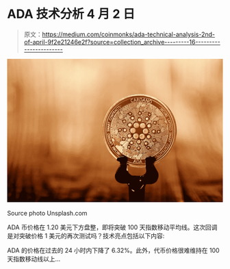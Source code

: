 # ADA 技术分析 4 月 2 日

> 原文：<https://medium.com/coinmonks/ada-technical-analysis-2nd-of-april-9f2e21246e2f?source=collection_archive---------16----------------------->

![](img/a83098bee4046c9751f352c360bd0d87.png)

Source photo Unsplash.com

ADA 币价格在 1.20 美元下方盘整，即将突破 100 天指数移动平均线。这次回调是对突破价格 1 美元的再次测试吗？技术亮点包括以下内容:

ADA 的价格在过去的 24 小时内下降了 6.32%。此外，代币价格很难维持在 100 天指数移动线以上…